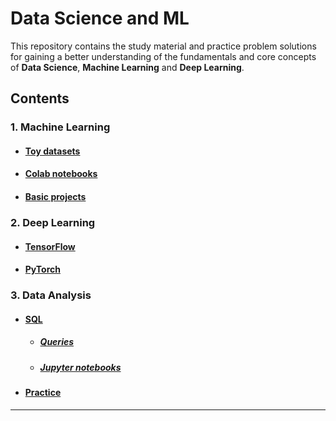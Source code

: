 # Data Science and ML

This repository contains the study material and practice problem solutions for gaining a better understanding of the fundamentals and core concepts of **Data Science**, **Machine Learning** and **Deep Learning**.

## Contents
### 1. Machine Learning
  - #### [Toy datasets](./ML/Data) 
  - #### [Colab notebooks](./ML/Notebooks) 
  - #### [Basic projects](./Models)
### 2. Deep Learning
  - #### [TensorFlow](./DL/TensorFlow)
  - #### [PyTorch](./DL/PyTorch)
### 3. Data Analysis
  - #### [SQL](./SQL)
    * ##### [Queries](./SQL/Queries)
    * ##### [Jupyter notebooks](./SQL/Notebooks)
  - #### [Practice](./EDA)

---
